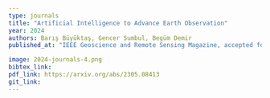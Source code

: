 ```yaml
---
type: journals
title: "Artificial Intelligence to Advance Earth Observation"
year: 2024
authors: Barış Büyüktaş, Gencer Sumbul, Begüm Demir
published_at: "IEEE Geoscience and Remote Sensing Magazine, accepted for publication, 2024"

image: 2024-journals-4.png
bibtex_link:
pdf_link: https://arxiv.org/abs/2305.08413
git_link: 
---
```

